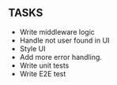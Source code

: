 ## TASKS

- Write middleware logic
- Handle not user found in UI
- Style UI
- Add more error handling.
- Write unit tests
- Write E2E test
